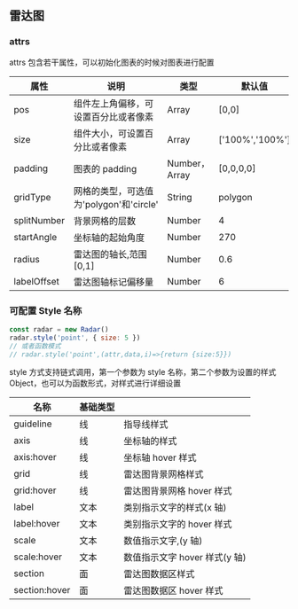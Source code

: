 ## 雷达图

### attrs

attrs 包含若干属性，可以初始化图表的时候对图表进行配置

| 属性        | 说明                                    | 类型          | 默认值          |
| ----------- | --------------------------------------- | ------------- | --------------- |
| pos         | 组件左上角偏移，可设置百分比或者像素    | Array         | [0,0]           |
| size        | 组件大小，可设置百分比或者像素          | Array         | ['100%','100%'] |
| padding     | 图表的 padding                          | Number，Array | [0,0,0,0]       |
| gridType    | 网格的类型，可选值为'polygon'和'circle' | String        | polygon         |
| splitNumber | 背景网格的层数                          | Number        | 4               |
| startAngle  | 坐标轴的起始角度                        | Number        | 270             |
| radius      | 雷达图的轴长,范围[0,1]                  | Number        | 0.6             |
| labelOffset | 雷达图轴标记偏移量                      | Number        | 6               |

### 可配置 Style 名称

```js
const radar = new Radar()
radar.style('point', { size: 5 })
// 或者函数模式
// radar.style('point',(attr,data,i)=>{return {size:5}})
```

style 方式支持链式调用，第一个参数为 style 名称，第二个参数为设置的样式 Object，也可以为函数形式，对样式进行详细设置

| 名称          | 基础类型 |                               |
| ------------- | -------- | ----------------------------- |
| guideline     | 线       | 指导线样式                    |
| axis          | 线       | 坐标轴的样式                  |
| axis:hover    | 线       | 坐标轴 hover 样式             |
| grid          | 线       | 雷达图背景网格样式            |
| grid:hover    | 线       | 雷达图背景网格 hover 样式     |
| label         | 文本     | 类别指示文字的样式(x 轴)      |
| label:hover   | 文本     | 类别指示文字的 hover 样式     |
| scale         | 文本     | 数值指示文字,(y 轴)           |
| scale:hover   | 文本     | 数值指示文字 hover 样式(y 轴) |
| section       | 面       | 雷达图数据区样式              |
| section:hover | 面       | 雷达图数据区 hover 样式       |
